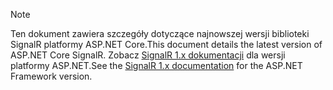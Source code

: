 > [!NOTE]
> <span data-ttu-id="29af2-101">Ten dokument zawiera szczegóły dotyczące najnowszej wersji biblioteki SignalR platformy ASP.NET Core.</span><span class="sxs-lookup"><span data-stu-id="29af2-101">This document details the latest version of ASP.NET Core SignalR.</span></span> <span data-ttu-id="29af2-102">Zobacz [SignalR 1.x dokumentacji](/aspnet/signalr/) dla wersji platformy ASP.NET.</span><span class="sxs-lookup"><span data-stu-id="29af2-102">See the [SignalR 1.x documentation](/aspnet/signalr/) for the ASP.NET Framework version.</span></span>